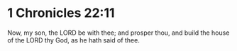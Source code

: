 # 1 Chronicles 22:11

Now, my son, the LORD be with thee; and prosper thou, and build the house of the LORD thy God, as he hath said of thee.